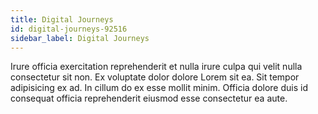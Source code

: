 ```yaml
---
title: Digital Journeys
id: digital-journeys-92516
sidebar_label: Digital Journeys
---
```


Irure officia exercitation reprehenderit et nulla irure culpa qui velit nulla consectetur sit non. Ex voluptate dolor dolore Lorem sit ea. Sit tempor adipisicing ex ad. In cillum do ex esse mollit minim. Officia dolore duis id consequat officia reprehenderit eiusmod esse consectetur ea aute.

